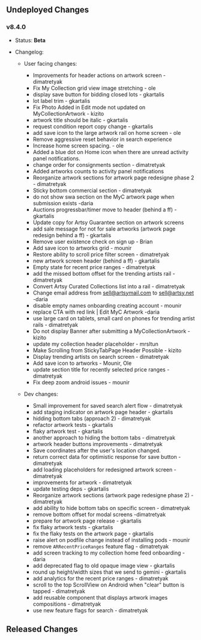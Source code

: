 ## Undeployed Changes

### v8.4.0

- Status: **Beta**
- Changelog:

  - User facing changes:

    - Improvements for header actions on artwork screen - dimatretyak
    - Fix My Collection grid view image stretching - ole
    - display save button for bidding closed lots - gkartalis
    - lot label trim - gkartalis
    - Fix Photo Added in Edit mode not updated on MyCollectionArtwork - kizito
    - artwork title should be italic - gkartalis
    - request condition report copy change - gkartalis
    - add save icon to the large artwork rail on home screen - ole
    - Remove aggressive reset behavior in search experience
    - Increase home screen spacing. - ole
    - Added a blue dot on Home icon when there are unread activity panel notifications.
    - change order for consignments section - dimatretyak
    - Added artworks counts to activity panel notifications
    - Reorganize artwork sections for artwork page redesigne phase 2 - dimatretyak
    - Sticky bottom commercial section - dimatretyak
    - do not show swa section on the MyC artwork page when submission exists -daria
    - Auctions progressbar/timer move to header (behind a ff) - gkartalis
    - Update copy for Artsy Guarantee section on artwork screens
    - add sale message for not for sale artworks (artwork page redesign behind a ff) - gkartalis
    - Remove user existence check on sign up - Brian
    - Add save icon to artworks grid - mounir
    - Restore ability to scroll price filter screen - dimatretyak
    - new artwork screen header (behind a ff) - gkartalis
    - Empty state for recent price ranges - dimatretyak
    - add the missed bottom offset for the trending artists rail - dimatretyak
    - Convert Artsy Curated Collections list into a rail - dimatretyak
    - Change email address from sell@artsymail.com to sell@artsy.net -daria
    - disable empty names onboarding creating account - mounir
    - replace CTA with red link | Edit MyC Artwork -daria
    - use large card on tablets, small card on phones for trending artist rails - dimatretyak
    - Do not display Banner after submitting a MyCollectionArtwork - kizito
    - update my collection header placeholder - mrsltun
    - Make Scrolling from StickyTabPage Header Possible - kizito
    - Display trending artists on search screen - dimatretyak
    - Add save icon to artworks - Mounir, Ole
    - update section title for recently selected price ranges - dimatretyak
    - Fix deep zoom android issues - mounir

  - Dev changes:
    - Small improvement for saved search alert flow - dimatretyak
    - add staging indicator on artwork page header - gkartalis
    - hidding bottom tabs (approach 2) - dimatretyak
    - refactor artwork tests - gkartalis
    - flaky artwork test - gkartalis
    - another approach to hiding the bottom tabs - dimatretyak
    - artwork header buttons improvements - dimatretyak
    - Save coordinates after the user's location changed.
    - return correct data for optimistic response for save button - dimatretyak
    - add loading placeholders for redesigned artwork screen - dimatretyak
    - improvements for artwork - dimatretyak
    - update testing deps - gkartalis
    - Reorganize artwork sections (artwork page redesigne phase 2) - dimatretyak
    - add ability to hide bottom tabs on specific screen - dimatretyak
    - remove bottom offset for modal screens -dimatretyak
    - prepare for artwork page release - gkartalis
    - fix flaky artwork tests - gkartalis
    - fix the flaky tests on the artwork page - gkartalis
    - raise alert on podfile change instead of installing pods - mounir
    - remove `ARRecentPriceRanges` feature flag - dimatretyak
    - add screen tracking to my collection home feed onboarding -daria
    - add deprecated flag to old opaque image view - gkartalis
    - round up height/width sizes that we send to gemini - gkartalis
    - add analytics for the recent price ranges - dimatretyak
    - scroll to the top ScrollView on Android when "clear" button is tapped - dimatretyak
    - add reusable component that displays artwork images compositions - dimatretyak
    - use new feature flags for search - dimatretyak

<!-- DO NOT CHANGE -->

## Released Changes
